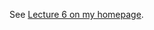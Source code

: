 See [Lecture 6 on my homepage](http://polaris.s.kanazawa-u.ac.jp/~npozar/class/intro-fortran-2016/lec06.html).
